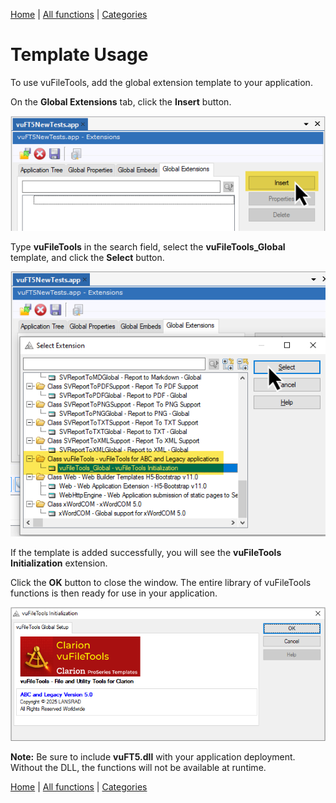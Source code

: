 [Home](../index.md) | [All functions](../all-functions.md) | [Categories](../categories/index.md)

# Template Usage

To use vuFileTools, add the global extension template to your application.

On the **Global Extensions** tab, click the **Insert** button.  

![](assets/images/AddTemplate1.png)

Type **vuFileTools** in the search field, select the **vuFileTools_Global** template, and click the **Select** button.  

![](assets/images/AddTemplate2.png)

If the template is added successfully, you will see the **vuFileTools Initialization** extension.  

Click the **OK** button to close the window. The entire library of vuFileTools functions is then ready for use in your application.  

![](assets/images/AddTemplate3.png)

**Note:** Be sure to include **vuFT5.dll** with your application deployment. Without the DLL, the functions will not be available at runtime.

[Home](../index.md) | [All functions](../all-functions.md) | [Categories](../categories/index.md)
